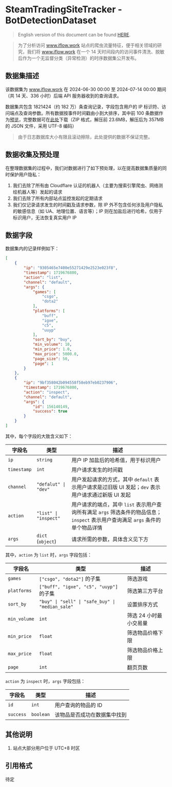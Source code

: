 # SteamTradingSiteTracker - BotDetectionDataset

> English version of this document can be found [HERE](https://github.com/EricZhu-42/SteamTradingSiteTracker-Data/tree/main/BotDetectionDataset).

> 为了分析访问 www.iflow.work 站点的爬虫流量特征，便于相关领域的研究，我们将 www.iflow.work 在一个 14 天时间段内的访问事件清洗、脱敏后作为一个无监督分类（异常检测）的时序数据集公开发布。

## 数据集描述

该数据集为 www.iflow.work 在 2024-06-30 00:00 至 2024-07-14 00:00 期间（共 14 天、336 小时）后端 API 服务器收到的查询请求。

数据集共包含 1821424（约 182 万）条查询记录，字段包含用户的 IP 标识符、访问端点及查询参数。所有数据按事件时间戳由小到大排序，其中前 100 条数据作为[预览](https://github.com/EricZhu-42/SteamTradingSiteTracker-Data/blob/main/BotDetectionDataset/BotDetectionDataset_examples.json)，完整数据可在[此处](https://github.com/EricZhu-42/SteamTradingSiteTracker-Data/blob/main/BotDetectionDataset/BotDetectionDataset.zip)下载（ZIP 格式，解压前 23.6MB，解压后为 357MB 的 JSON 文件，采用 UTF-8 编码）

> 由于日志数据库大小有限且滚动擦除，此处提供的数据不保证完整。

## 数据收集及预处理

在整理数据集的过程中，我们对数据进行了如下预处理，以在提高数据集质量的同时保护用户隐私：

1. 我们去除了所有由 Cloudflare 认证的机器人（主要为搜索引擎爬虫、网络测绘机器人等）发起的请求
2. 我们去除了所有内部站点监控发起的定期请求
3. 我们仅记录请求发生的时间戳及请求参数，除 IP 外不包含任何涉及用户隐私的敏感信息（如 UA、地理位置、语言等）；IP 则在加盐后进行哈希，仅用于标识用户，无法恢复真实用户 IP

## 数据字段

数据集内的记录样例如下：

```json
[
    {
        "ip": "9305465e7400e55271429e2523e023f8",
        "timestamp": 1719676800,
        "action": "list",
        "channel": "default",
        "args": {
            "games": [
                "csgo",
                "dota2"
            ],
            "platforms": [
                "buff",
                "igxe",
                "c5",
                "uuyp"
            ],
            "sort_by": "buy",
            "min_volume": 10,
            "min_price": 1.0,
            "max_price": 5000.0,
            "page_size": 50,
            "page": 1
        }
    },
    {
        "ip": "9bf358042b094558f58eb97eb0237906",
        "timestamp": 1719676800,
        "action": "inspect",
        "channel": "default",
        "args": {
            "id": 156140149,
            "success": true
        }
    }
]
```

其中，每个字段的大致含义如下：

| 字段名      | 类型                 | 描述                                                         |
| ----------- | -------------------- | ------------------------------------------------------------ |
| `ip`        | `string`             | 用户 IP 加盐后的哈希值，用于标识用户                         |
| `timestamp` | `int`                | 用户请求发生的时间戳                                         |
| `channel`   | `"defalut" \| "dev"`  | 用户发起请求的方式，其中 `default` 表示用户请求是过旧版 UI 发起；`dev` 表示用户请求通过新版 UI 发起 |
| `action`    | `"list" \| "inspect"` | 用户请求的端点，其中 `list` 表示用户查询所有满足 `args` 筛选条件的物品信息；`inspect` 表示用户查询满足 `args` 条件的单个物品详情 |
| `args`      | `dict` (`object`)    | 请求所需的参数，具体含义见下方                               |

其中，`action` 为 `list` 时，`args`  字段包括：

| 字段名       | 类型                                          | 描述                   |
| ------------ | --------------------------------------------- | ---------------------- |
| `games`      | `["csgo", "dota2"]` 的子集                    | 筛选游戏               |
| `platforms`  | `["buff", "igxe", "c5", "uuyp"]` 的子集       | 筛选第三方平台         |
| `sort_by`    | `"buy" \| "sell" \| "safe_buy" \| "median_sale"` | 设置排序方式           |
| `min_volume` | `int`                                         | 筛选 24 小时最小交易量 |
| `min_price`  | `float`                                       | 筛选物品价格下限       |
| `max_price`  | `float`                                       | 筛选物品价格上限       |
| `page`       | `int`                                         | 翻页页数               |

`action` 为 `inspect` 时，`args`  字段包括：

| 字段名    | 类型      | 描述                         |
| --------- | --------- | ---------------------------- |
| `id`      | `int`     | 用户查询的物品的 ID          |
| `success` | `boolean` | 该物品是否成功在数据集中找到 |

## 其他说明

1. 站点大部分用户位于 UTC+8 时区

## 引用格式

待定
